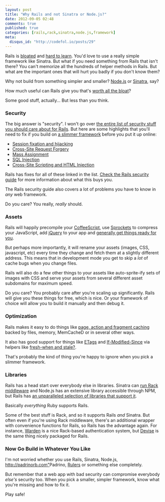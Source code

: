 ```yaml
---
layout: post
title: "Why Rails and not Sinatra or Node.js?"
date: 2012-09-05 02:48
comments: true
published: true
categories: [rails,rack,sinatra,node.js,framework]
meta:
  disqus_id: "http://codefol.io/posts/29"
---
```

Rails is <a href="http://www.engineyard.com/blog/2009/thats-not-a-memory-leak-its-bloat/">bloated</a> and <a href="http://gilesbowkett.blogspot.com/2012/02/rails-went-off-rails-why-im-rebuilding.html">hard to learn</a>.  You'd love to use a really simple framework like Sinatra.  But what if you need something from Rails that isn't there?  You can't memorize all the hundreds of helper methods in Rails.  But what are the important ones that will hurt you badly if you don't know them?

Why not build from something simpler and smaller?  <a href="http://nodejs.org">Node.js</a> or <a href="http://sinatrarb.com">Sinatra</a>, say?

How much useful can Rails give you that's <a href="http://www.quora.com/Has-Ruby-on-Rails-became-bloated">worth all the bloat</a>?

Some good stuff, actually...  But less than you think.

### Security

The big answer is "security".  I won't go over <a href="http://guides.rubyonrails.org/security.html">the entire list of security stuff you should care about for Rails</a>.  But here are some highlights that you'll need to fix if you build on <a href="http://rebuilding-rails.com">a slimmer framework</a> before you put it up online:

* <a href="http://guides.rubyonrails.org/security.html#session-fixation-countermeasures">Session fixation and hijacking</a>
* <a href="http://guides.rubyonrails.org/security.html#csrf-countermeasures">Cross-Site Request Forgery</a>
* <a href="http://guides.rubyonrails.org/security.html#countermeasures">Mass Assignment</a>
* <a href="http://guides.rubyonrails.org/security.html#sql-injection-countermeasures">SQL Injection</a>
* <a href="http://guides.rubyonrails.org/security.html#html-injection-countermeasures">Cross-Site Scripting and HTML Injection</a>

Rails has fixes for all of these linked in the list.  <a href="http://guides.rubyonrails.org/security.html">Check the Rails security guide</a> for more information about what this buys you.

The Rails security guide also covers a lot of problems you have to know in *any* web framework.

Do you care?  You really, *really* should.

### Assets

Rails will happily precompile your <a href="http://coffeescript.org">CoffeeScript</a>, use <a href="https://github.com/sstephenson/sprockets">Sprockets</a> to compress your JavaScript, add <a href="http://jquery.com">jQuery</a> to your app and <a href="http://guides.rubyonrails.org/asset_pipeline.html">generally get things ready for you</a>.

But perhaps more importantly, it will rename your assets (images, CSS, javascript, etc) every time they change and fetch them at a slightly different address.  This means that in development mode you get to skip a *lot* of cache bugs when you change files.

Rails will also do a few other things to your assets like auto-sprite-ify sets of images with CSS and serve your assets from several different asset subdomains for maximum speed.

Do you care?   You probably care after you're scaling up significantly.  Rails will give you these things for free, which is nice.  Or your framework of choice will allow you to build it manually and then debug it.

### Optimization

Rails makes it easy to do things like <a href="http://guides.rubyonrails.org/caching_with_rails.html">page, action and fragment caching<a/> backed by files, memory, MemCacheD or in several other ways.

It also has good support for things like <a href="http://www.tbray.org/ongoing/When/200x/2008/08/14/Rails-ETags">ETags</a> and <a href="http://stackoverflow.com/questions/11145447/rails-3-http-header-if-modified-since-using-curl">If-Modified-Since</a> via helpers like <a href="http://stackoverflow.com/questions/3744090/rails-fresh-when-stale-usage">fresh-when and stale?</a>.

That's probably the kind of thing you're happy to ignore when you pick a slimmer framework.

### Libraries

Rails has a head start over everybody else in libraries.  Sinatra can <a href="http://codefol.io/posts/What-is-Rack-A-Primer">run Rack middleware</a> and Node.js has an extensive library accessible through NPM, but Rails has <a href="http://ruby-toolbox.com">an unparalleled selection of libraries that support it</a>.

Basically *everything* Ruby supports Rails.

Some of the best stuff is Rack, and so it supports Rails *and* Sinatra.  But often even if you're using Rack middleware, there's an additional wrapper with convenience functions for Rails, so Rails has the advantage again.  For instance, <a href="https://github.com/hassox/warden">Warden</a> is a nice Rack-based authentication system, but <a href="https://github.com/plataformatec/devise">Devise</a> is the same thing nicely packaged for Rails.

### Now Go Build in Whatever You Like

I'm not worried whether you use Rails, Sinatra, Node.js, <http://padrinorb.com">Padrino</a>, <a href="http://rebuilding-rails.com">Rulers</a> or something else completely.

But remember that a web app with bad security can compromise everybody *else's* security too.  When you pick a smaller, simpler framework, know what you're missing and how to fix it.

Play safe!
